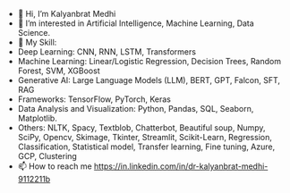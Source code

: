 - 👋 Hi, I’m Kalyanbrat Medhi
- 👀 I’m interested in Artificial Intelligence, Machine Learning, Data Science.
- 🎿 My Skill:
- Deep Learning: CNN, RNN, LSTM, Transformers
- Machine Learning: Linear/Logistic Regression, Decision Trees, Random Forest, SVM, XGBoost
- Generative AI: Large Language Models (LLM), BERT, GPT, Falcon, SFT, RAG
- Frameworks: TensorFlow, PyTorch, Keras
- Data Analysis and Visualization: Python, Pandas, SQL, Seaborn, Matplotlib.
- Others: NLTK, Spacy, Textblob, Chatterbot, Beautiful soup, Numpy, SciPy, Opencv, Skimage, Tkinter,
Streamlit, Scikit-Learn, Regression, Classification, Statistical model, Transfer learning, Fine tuning, Azure,
GCP, Clustering
- 📫 How to reach me https://in.linkedin.com/in/dr-kalyanbrat-medhi-9112211b

<!---
kalyan659/kalyan659 is a ✨ special ✨ repository because its `README.md` (this file) appears on your GitHub profile.
You can click the Preview link to take a look at your changes.
--->

